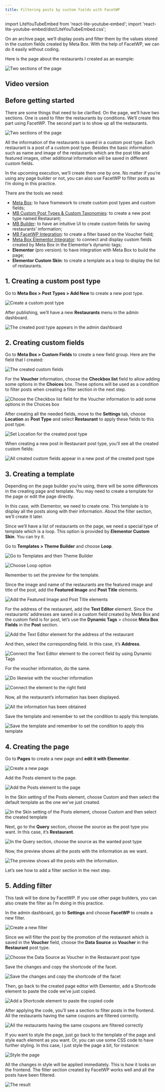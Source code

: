 ```yaml
---
title: Filtering posts by custom fields with FacetWP
---
```


import LiteYouTubeEmbed from 'react-lite-youtube-embed';
import 'react-lite-youtube-embed/dist/LiteYouTubeEmbed.css';

On an archive page, we’ll display posts and filter them by the values stored in the custom fields created by Meta Box. With the help of FacetWP, we can do it easily without coding.

Here is the page about the restaurants I created as an example:

![Two sections of the page](https://imgur.elightup.com/KcIh5xL.gif)

## Video version

<LiteYouTubeEmbed id='kjkVaC_QKQs' />

## Before getting started

There are some things that need to be clarified. On the page, we’ll have two sections. One is used to filter the restaurants by conditions. We’ll create this part using FacetWP. The second part is to show up all the restaurants.

![Two sections of the page](https://imgur.elightup.com/1KwGTbg.png)

All the information of the restaurants is saved in a custom post type. Each restaurant is a post of a custom post type. Besides the basic information such as name and image of the restaurants which are the post title and featured images, other additional information will be saved in different custom fields.

In the upcoming execution, we’ll create them one by one. No matter if you’re using any page builder or not, you can also use FacetWP to filter posts as I’m doing in this practice.

There are the tools we need:

* [Meta Box](https://metabox.io/): to have framework to create custom post types and custom fields;
* [MB Custom Post Types & Custom Taxonomies](https://metabox.io/plugins/custom-post-type/): to create a new post type named Restaurant;
* [MB Builder](https://metabox.io/plugins/meta-box-builder/): to have an intuitive UI to create custom fields for saving restaurants’ information;
* [MB FacetWP Integration](https://metabox.io/plugins/meta-box-facetwp-integrator/): to create a filter based on the Voucher field;
* [Meta Box Elementor Integrator](https://metabox.io/plugins/mb-elementor-integrator/): to connect and display custom fields created by Meta Box in the Elementor’s dynamic tags;
* **Elementor** (pro version): to have integration with Meta Box to build the page;
* **Elementor Custom Skin**: to create a template as a loop to display the list of restaurants.

## 1. Creating a custom post type

Go to **Meta Box > Post Types > Add New** to create a new post type.

![Create a custom post type](https://imgur.elightup.com/6sOZGUC.png)

After publishing, we’ll have a new **Restaurants** menu in the admin dashboard.

![The created post type appears in the admin dashboard](https://imgur.elightup.com/TnHSOKQ.png)

## 2. Creating custom fields

Go to **Meta Box > Custom Fields** to create a new field group. Here are the field that I created:

![The created custom fields](https://imgur.elightup.com/z2NgC9J.png)

For the **Voucher** information, choose the **Checkbox list** field to allow adding some options in the **Choices** box. These options will be used as a condition to filter posts when creating a filter section in the next step.

![Choose the Checkbox list field for the Voucher information to add some options in the Choices box](https://imgur.elightup.com/CAFAseK.png)

After creating all the needed fields, move to the **Settings** tab, choose **Location** as **Post Type** and select **Restaurant** to apply these fields to this post type.

![Set Location for the created post type](https://imgur.elightup.com/aH4gsoe.png)

When creating a new post in Restaurant post type, you’ll see all the created custom fields:

![All created custom fields appear in a new post of the created post type](https://imgur.elightup.com/kNNgVlz.png)

## 3. Creating a template

Depending on the page builder you’re using, there will be some differences in the creating page and template. You may need to create a template for the page or edit the page directly.

In this case, with Elementor, we need to create one. This template is to display all the posts along with their information. About the filter section, we’ll create it later.

Since we’ll have a list of restaurants on the page, we need a special type of template which is a loop. This option is provided by **Elementor Custom Skin**. You can try it.

Go to **Templates > Theme Builder** and choose **Loop**.

![Go to Templates and then Theme Builder](https://imgur.elightup.com/j1X9403.png)

![Choose Loop option](https://imgur.elightup.com/C3XZx7u.png)

Remember to set the preview for the template.

Since the image and name of the restaurants are the featured image and title of the post, add the **Featured Image** and **Post Title** elements.

![Add the Featured Image and Post Title elements ](https://imgur.elightup.com/t88N4jD.png)

For the address of the restaurant, add the **Text Editor** element. Since the restaurants’ addresses are saved in a custom field created by Meta Box and the custom field is for post, let’s use the **Dynamic Tags** > choose **Meta Box Fields** in the **Post** section.

![Add the Text Editor element for the address of the restaurant](https://imgur.elightup.com/dI5pXSb.png)

And then, select the corresponding field. In this case, it’s **Address**.

![Connect the Text Editor element to the correct field by using Dynamic Tags](https://imgur.elightup.com/tG9sWJw.png)

For the voucher information, do the same.

![Do likewise with the voucher information](https://imgur.elightup.com/NRH3aIC.png)

![Connect the element to the right field](https://imgur.elightup.com/D9iY0Xr.png)

Now, all the restaurant’s information has been displayed.

![All the information has been obtained](https://imgur.elightup.com/PQzv5RG.png)

Save the template and remember to set the condition to apply this template.

![Save the template and remember to set the condition to apply this template](https://imgur.elightup.com/23Wa2Fh.png)

## 4. Creating the page

Go to **Pages** to create a new page and **edit it with Elementor**.

![Create a new page](https://imgur.elightup.com/jogEKj6.png)

Add the Posts element to the page.

![Add the Posts element to the page](https://imgur.elightup.com/VGioxUT.png)

In the Skin setting of the Posts element, choose Custom and then select the default template as the one we’ve just created.

![In the Skin setting of the Posts element, choose Custom and then select the created template](https://imgur.elightup.com/YwgDCzr.png)

Next, go to the **Query** section, choose the source as the post type you want. In this case, it’s **Restaurant**.

![In the Query section, choose the source as the wanted post type](https://imgur.elightup.com/ef865A8.png)

Now, the preview shows all the posts with the information as we want.

![The preview shows all the posts with the information.](https://imgur.elightup.com/UIxRMnQ.png)

Let’s see how to add a filter section in the next step.

## 5. Adding filter

This task will be done by FacetWP. If you use other page builders, you can also create the filter as I’m doing in this practice.

In the admin dashboard, go to **Settings** and choose **FacetWP** to create a new filter.

![Create a new filter](https://imgur.elightup.com/xR9nNT6.png)

Since we will filter the post by the promotion of the restaurant which is saved in the **Voucher** field, choose the **Data Source** as **Voucher** in the **Restaurant** post type.

![Choose the Data Source as Voucher in the Restaurant post type](https://imgur.elightup.com/TBkcCS5.png)

Save the changes and copy the shortcode of the facet.

![Save the changes and copy the shortcode of the facet](https://imgur.elightup.com/7KTGmPH.png)

Then, go back to the created page editor with Elementor, add a Shortcode element to paste the code we’ve just copied.

![Add a Shortcode element to paste the copied code](https://imgur.elightup.com/jjFu27A.png)

After applying the code, you’ll see a section to filter posts in the frontend. All the restaurants having the same coupons are filtered correctly.

![All the restaurants having the same coupons are filtered correctly](https://imgur.elightup.com/ZUipHsz.gif)

If you want to style the page, just go back to the template of the page and style each element as you want. Or, you can use some CSS code to have further styling. In this case, I just style the page a bit, for instance:

![Style the page](https://imgur.elightup.com/6k2QCRy.png)

All the changes in style will be applied immediately. This is how it looks on the frontend. The filter section created by FacetWP works well and all the posts have been filtered.

![The result](https://imgur.elightup.com/KcIh5xL.gif)

